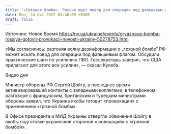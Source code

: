 ```yaml
---
title: "«Грязная бомба». Россия ищет повод для операции под фальшивым флагом — Кулеба"
date: Mon, 24 Oct 2022 03:40:00 +0300
draft: false
---
```

Источник: Новое Время https://nv.ua/ukraine/events/gryaznaya-bomba-rossiya-gotovit-provokacii-novosti-ukrainy-50278753.html


«Мы согласились: разгоняя волну дезинформации о „грязной бомбе“ РФ может искать повод для операции под фальшивым флагом. Обсудили практические шаги по усилению ПВО. Госсекретарь заверил, что США прилагают для этого все усилия», — сказал Кулеба.

 Видео дня   

Министр обороны РФ Сергей Шойгу, в последнее время активизировавший контакты с западными коллегами, в телефонном разговоре с французским, британским и турецким министрами обороны заявил, что Украина якобы готовит «провокации» с применением «грязной бомбы».

В Офисе президента и МИД Украины отвергли обвинения Шойгу в якобы подготовке украинской стороной « ровокаций» с «грязной бомбой».
